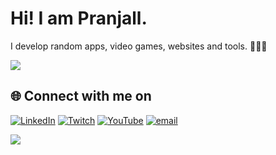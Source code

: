 # Hi! I am Pranjall. 

<p>I develop random apps, video games, websites and tools. 👩🏻‍💻</p>

![](https://github-readme-stats.vercel.app/api/top-langs/?username=frolicphoenix&theme=merko&hide_border=false&include_all_commits=true&count_private=false&layout=compact)


## 🌐 Connect with me on
[![LinkedIn](https://img.shields.io/badge/LinkedIn-%230077B5.svg?logo=linkedin&logoColor=white)](https://linkedin.com/in/linkedin.com/pranjallokhande) [![Twitch](https://img.shields.io/badge/Twitch-%239146FF.svg?logo=Twitch&logoColor=white)](https://twitch.tv/foenyxr) [![YouTube](https://img.shields.io/badge/YouTube-%23FF0000.svg?logo=YouTube&logoColor=white)](https://youtube.com/@theunrealdesigner) [![email](https://img.shields.io/badge/Email-D14836?logo=gmail&logoColor=white)](mailto:pranjalmlokhande@gmail.com) 

<div>
  <img src="https://visitor-badge.laobi.icu/badge?page_id=frolicphoenix.frolicphoenix&"  />
</div>
